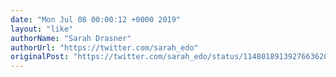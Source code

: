 ```yaml
---
date: "Mon Jul 08 00:00:12 +0000 2019"
layout: "like"
authorName: "Sarah Drasner"
authorUrl: "https://twitter.com/sarah_edo"
originalPost: "https://twitter.com/sarah_edo/status/1148018913927663620"
---
```

